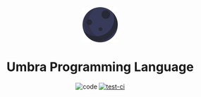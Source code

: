 <div align="center">

<img src=".github/logo.svg" width="80px" align="center" />

# Umbra Programming Language

![code](https://img.shields.io/github/languages/code-size/umbra-lang/umbra)
[![test-ci](https://github.com/pmqueiroz/umbra/actions/workflows/ci.yml/badge.svg)](https://github.com/pmqueiroz/umbra/actions/workflows/ci.yml)
 
</div>








